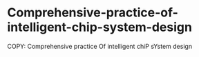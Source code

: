 # Comprehensive-practice-of-intelligent-chip-system-design
COPY: Comprehensive practice Of intelligent chiP sYstem design
